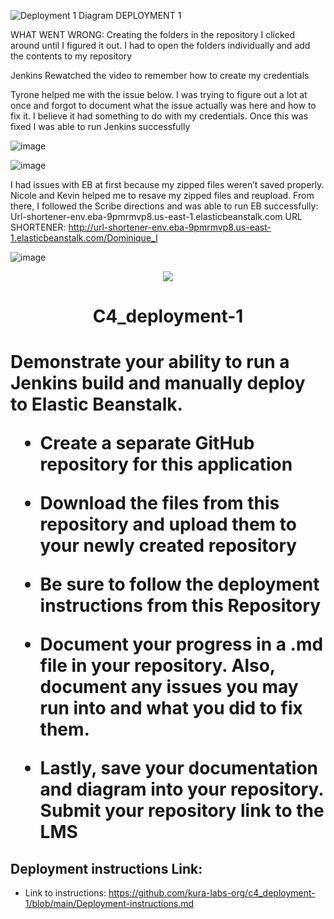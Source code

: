 ![Deployment 1 Diagram](https://github.com/DomIvey/Deployment-1-_-8.15.23/assets/140740841/8a055c80-e57a-466f-91fa-de741797f488)
DEPLOYMENT 1

WHAT WENT WRONG:
Creating the folders in the repository
I clicked around until I figured it out. I had to open the folders individually and add the contents to my repository

Jenkins
Rewatched the video to remember how to create my credentials

Tyrone helped me with the issue below. I was trying to figure out a lot at once and forgot to document what the issue actually was here and how to fix it. I believe it had something to do with my credentials. Once this was fixed I was able to run Jenkins successfully

![image](https://github.com/DomIvey/Deployment-1-_-8.15.23/assets/140740841/509380ba-1955-4531-afce-01ed4716d88f)

![image](https://github.com/DomIvey/Deployment-1-_-8.15.23/assets/140740841/a0a900f6-8e9c-46bc-a385-12cd7fd3d957)



I had issues with EB at first because my zipped files weren’t saved properly. Nicole and Kevin helped me to resave my zipped files and reupload. From there, I followed the Scribe directions and was able to run EB successfully: Url-shortener-env.eba-9pmrmvp8.us-east-1.elasticbeanstalk.com 
URL SHORTENER: http://url-shortener-env.eba-9pmrmvp8.us-east-1.elasticbeanstalk.com/Dominique_I

![image](https://github.com/DomIvey/Deployment-1-_-8.15.23/assets/140740841/a8c47d0e-3b85-4ec6-a71b-7c1deb07d6ee)








<p align="center">
<img src="https://github.com/kura-labs-org/kuralabs_deployment_1/blob/main/Kuralogo.png">
</p>
<h1 align="center">C4_deployment-1<h1> 

Demonstrate your ability to run a Jenkins build and manually deploy to Elastic Beanstalk.

- Create a separate GitHub repository for this application 

- Download the files from this repository and upload them to your newly created repository 

- Be sure to follow the deployment instructions from this Repository  

- Document your progress in a .md file in your repository. Also, document any issues you may run into and what you did to fix them.

- Lastly, save your documentation and diagram into your repository. Submit your repository link to the LMS

## Deployment instructions Link:
-  Link to instructions: https://github.com/kura-labs-org/c4_deployment-1/blob/main/Deployment-instructions.md
